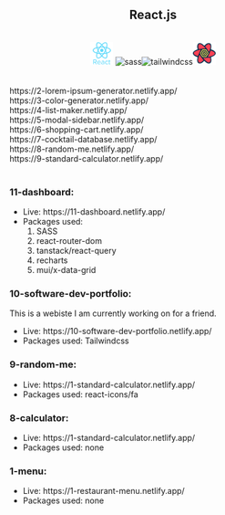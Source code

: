<div align="center"><h2>React.js</h2><br><img src="https://raw.githubusercontent.com/devicons/devicon/master/icons/react/react-original-wordmark.svg" alt="react" width="40" height="40"/>
<img src="https://www.vectorlogo.zone/logos/sass-lang/sass-lang-icon.svg" alt="sass" width="40" height="40"/><img src="https://www.vectorlogo.zone/logos/tailwindcss/tailwindcss-icon.svg" alt="tailwindcss" width="40" height="40"/><img src="https://raw.githubusercontent.com/bestofjs/bestofjs/master/apps/bestofjs-nextjs/public/logos/react-query.dark.svg" alt="tanstack/react-query" width="40" height="40"/></div><br>

<br>
https://2-lorem-ipsum-generator.netlify.app/<br>
https://3-color-generator.netlify.app/<br>
https://4-list-maker.netlify.app/<br>
https://5-modal-sidebar.netlify.app/<br>
https://6-shopping-cart.netlify.app/<br>
https://7-cocktail-database.netlify.app/<br>
https://8-random-me.netlify.app/<br>
https://9-standard-calculator.netlify.app/<br>
<br>

 <div><h3>11-dashboard:</h3>
 <ul>
 <li>Live: https://11-dashboard.netlify.app/</li>
 <li>
 Packages used:
  <ol>
   <li>SASS</li>
   <li>react-router-dom</li>
   <li>tanstack/react-query</li>
   <li>recharts</li>
   <li>mui/x-data-grid</li>
  </ol>
 </li>
 </ul>
 </div>
 
 <div><h3>10-software-dev-portfolio:</h3>
 This is a webiste I am currently working on for a friend.
 <ul>
 <li>Live: https://10-software-dev-portfolio.netlify.app/</li>
 <li>
 Packages used: Tailwindcss
 </li>
 </ul>
 </div>

<div><h3>9-random-me:</h3>
 <ul>
 <li>Live: https://1-standard-calculator.netlify.app/</li>
 <li>
 Packages used: react-icons/fa
 </li>
 </ul>
 </div>

 <div><h3>8-calculator:</h3>
 <ul>
 <li>Live: https://1-standard-calculator.netlify.app/</li>
 <li>
 Packages used: none
 </li>
 </ul>
 </div>
 
 <div><h3>1-menu:</h3>
 <ul>
 <li>Live: https://1-restaurant-menu.netlify.app/</li>
 <li>
 Packages used: none
 </li>
 </ul>
 </div>
